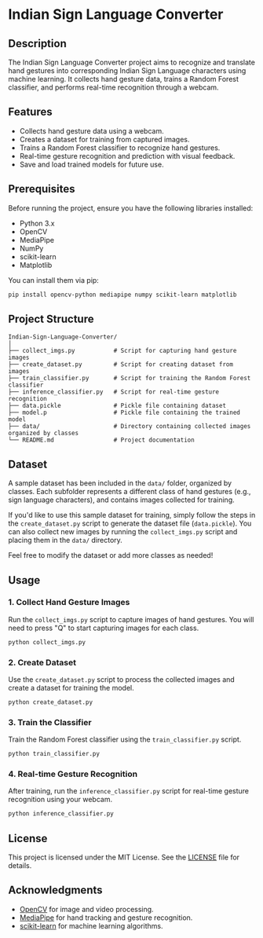 
# Indian Sign Language Converter

## Description

The Indian Sign Language Converter project aims to recognize and translate hand gestures into corresponding Indian Sign Language characters using machine learning. It collects hand gesture data, trains a Random Forest classifier, and performs real-time recognition through a webcam.

## Features

- Collects hand gesture data using a webcam.
- Creates a dataset for training from captured images.
- Trains a Random Forest classifier to recognize hand gestures.
- Real-time gesture recognition and prediction with visual feedback.
- Save and load trained models for future use.

## Prerequisites

Before running the project, ensure you have the following libraries installed:

- Python 3.x
- OpenCV
- MediaPipe
- NumPy
- scikit-learn
- Matplotlib

You can install them via pip:

```bash
pip install opencv-python mediapipe numpy scikit-learn matplotlib
```

## Project Structure

```
Indian-Sign-Language-Converter/
│
├── collect_imgs.py           # Script for capturing hand gesture images
├── create_dataset.py         # Script for creating dataset from images
├── train_classifier.py       # Script for training the Random Forest classifier
├── inference_classifier.py   # Script for real-time gesture recognition
├── data.pickle               # Pickle file containing dataset
├── model.p                   # Pickle file containing the trained model
├── data/                     # Directory containing collected images organized by classes
└── README.md                 # Project documentation
```

## Dataset

A sample dataset has been included in the `data/` folder, organized by classes. Each subfolder represents a different class of hand gestures (e.g., sign language characters), and contains images collected for training.

If you'd like to use this sample dataset for training, simply follow the steps in the `create_dataset.py` script to generate the dataset file (`data.pickle`). You can also collect new images by running the `collect_imgs.py` script and placing them in the `data/` directory.

Feel free to modify the dataset or add more classes as needed!

## Usage

### 1. Collect Hand Gesture Images

Run the `collect_imgs.py` script to capture images of hand gestures. You will need to press "Q" to start capturing images for each class.

```bash
python collect_imgs.py
```

### 2. Create Dataset

Use the `create_dataset.py` script to process the collected images and create a dataset for training the model.

```bash
python create_dataset.py
```

### 3. Train the Classifier

Train the Random Forest classifier using the `train_classifier.py` script.

```bash
python train_classifier.py
```

### 4. Real-time Gesture Recognition

After training, run the `inference_classifier.py` script for real-time gesture recognition using your webcam.

```bash
python inference_classifier.py
```

## License

This project is licensed under the MIT License. See the [LICENSE](LICENSE) file for details.

## Acknowledgments

- [OpenCV](https://opencv.org/) for image and video processing.
- [MediaPipe](https://mediapipe.dev/) for hand tracking and gesture recognition.
- [scikit-learn](https://scikit-learn.org/) for machine learning algorithms.
